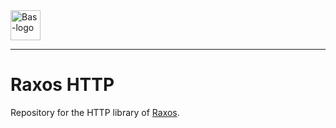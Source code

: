 <a href="https://bas.dev" target="_blank" rel="noopener">
	<img src="https://bmcdn.nl/assets/branding/logo.svg" alt="Bas-logo" height="48"/>
</a>

---

# Raxos HTTP

Repository for the HTTP library of [Raxos](https://github.com/basmilius/raxos).
